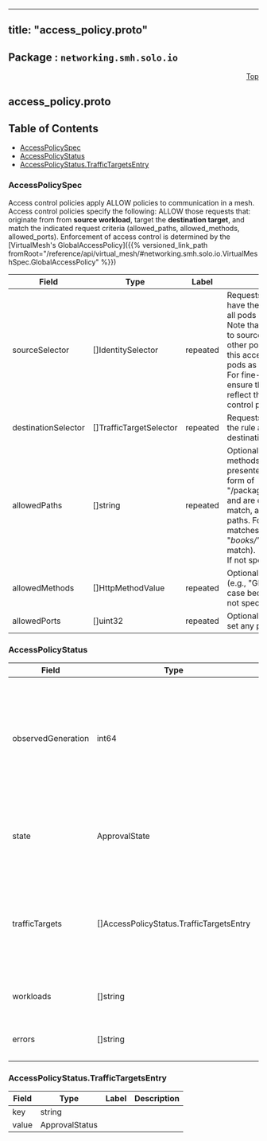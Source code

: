 
---
title: "access_policy.proto"
---

## Package : `networking.smh.solo.io`



<a name="top"></a>

<a name="API Reference for access_policy.proto"></a>
<p align="right"><a href="#top">Top</a></p>

## access_policy.proto


## Table of Contents
  - [AccessPolicySpec](#networking.smh.solo.io.AccessPolicySpec)
  - [AccessPolicyStatus](#networking.smh.solo.io.AccessPolicyStatus)
  - [AccessPolicyStatus.TrafficTargetsEntry](#networking.smh.solo.io.AccessPolicyStatus.TrafficTargetsEntry)







<a name="networking.smh.solo.io.AccessPolicySpec"></a>

### AccessPolicySpec
Access control policies apply ALLOW policies to communication in a mesh. Access control policies specify the following: ALLOW those requests that: originate from from **source workload**, target the **destination target**, and match the indicated request criteria (allowed_paths, allowed_methods, allowed_ports). Enforcement of access control is determined by the [VirtualMesh's GlobalAccessPolicy]({{% versioned_link_path fromRoot="/reference/api/virtual_mesh/#networking.smh.solo.io.VirtualMeshSpec.GlobalAccessPolicy" %}})


| Field | Type | Label | Description |
| ----- | ---- | ----- | ----------- |
| sourceSelector | []IdentitySelector | repeated | Requests originating from these pods will have the rule applied. Leave empty to have all pods in the mesh apply these policies.<br>Note that access control policies are mapped to source pods by their service account. If other pods share the same service account, this access control rule will apply to those pods as well.<br>For fine-grained access control policies, ensure that your service accounts properly reflect the desired boundary for your access control policies. |
| destinationSelector | []TrafficTargetSelector | repeated | Requests destined for these pods will have the rule applied. Leave empty to apply to all destination pods in the mesh. |
| allowedPaths | []string | repeated | Optional. A list of HTTP paths or gRPC methods to allow. gRPC methods must be presented as fully-qualified name in the form of "/packageName.serviceName/methodName" and are case sensitive. Exact match, prefix match, and suffix match are supported for paths. For example, the path "/books/review" matches "/books/review" (exact match), "*books/" (suffix match), or "/books*" (prefix match).<br>If not specified, allow any path. |
| allowedMethods | []HttpMethodValue | repeated | Optional. A list of HTTP methods to allow (e.g., "GET", "POST"). It is ignored in gRPC case because the value is always "POST". If not specified, allows any method. |
| allowedPorts | []uint32 | repeated | Optional. A list of ports which to allow. If not set any port is allowed. |






<a name="networking.smh.solo.io.AccessPolicyStatus"></a>

### AccessPolicyStatus



| Field | Type | Label | Description |
| ----- | ---- | ----- | ----------- |
| observedGeneration | int64 |  | The most recent generation observed in the the AccessPolicy metadata. If the observedGeneration does not match generation, the controller has not received the most recent version of this resource. |
| state | ApprovalState |  | The state of the overall resource. It will only show accepted if it has been successfully applied to all target meshes. |
| trafficTargets | []AccessPolicyStatus.TrafficTargetsEntry | repeated | The status of the AccessPolicy for each TrafficTarget to which it has been applied. An AccessPolicy may be Accepted for some TrafficTargets and rejected for others. |
| workloads | []string | repeated | The list of Workloads to which this policy has been applied. |
| errors | []string | repeated | Any errors found while processing this generation of the resource. |






<a name="networking.smh.solo.io.AccessPolicyStatus.TrafficTargetsEntry"></a>

### AccessPolicyStatus.TrafficTargetsEntry



| Field | Type | Label | Description |
| ----- | ---- | ----- | ----------- |
| key | string |  |  |
| value | ApprovalStatus |  |  |





 <!-- end messages -->

 <!-- end enums -->

 <!-- end HasExtensions -->

 <!-- end services -->

